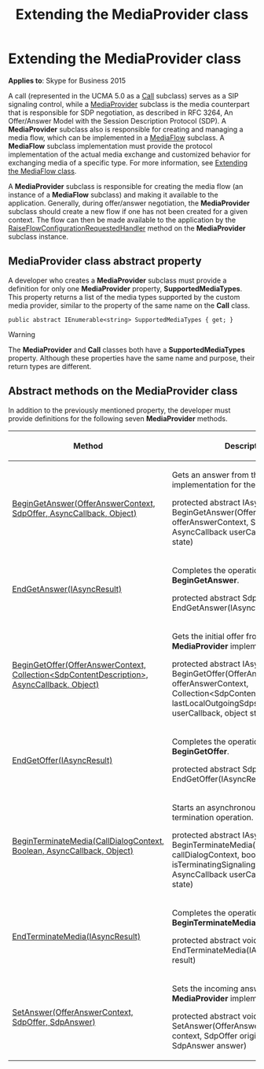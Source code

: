 ﻿---
title: Extending the MediaProvider class
TOCTitle: Extending the MediaProvider class
ms:assetid: c3f53f4e-561d-4b00-bebd-8db4f3f1f0cc
ms:mtpsurl: https://msdn.microsoft.com/library/Dn466099(v=office.16)
ms:contentKeyID: 65240019
ms.date: 07/27/2015
mtps_version: v=office.16
---

# Extending the MediaProvider class


**Applies to**: Skype for Business 2015

A call (represented in the UCMA 5.0 as a [Call](https://docs.microsoft.com/dotnet/api/microsoft.rtc.collaboration.call?view=ucma-api) subclass) serves as a SIP signaling control, while a [MediaProvider](https://docs.microsoft.com/dotnet/api/microsoft.rtc.collaboration.componentmodel.mediaprovider?view=ucma-api) subclass is the media counterpart that is responsible for SDP negotiation, as described in RFC 3264, An Offer/Answer Model with the Session Description Protocol (SDP). A **MediaProvider** subclass also is responsible for creating and managing a media flow, which can be implemented in a [MediaFlow](https://docs.microsoft.com/dotnet/api/microsoft.rtc.collaboration.componentmodel.mediaflow?view=ucma-api) subclass. A **MediaFlow** subclass implementation must provide the protocol implementation of the actual media exchange and customized behavior for exchanging media of a specific type. For more information, see [Extending the MediaFlow class](extending-the-mediaflow-class.md).

A **MediaProvider** subclass is responsible for creating the media flow (an instance of a **MediaFlow** subclass) and making it available to the application. Generally, during offer/answer negotiation, the **MediaProvider** subclass should create a new flow if one has not been created for a given context. The flow can then be made available to the application by the [RaiseFlowConfigurationRequestedHandler](https://msdn.microsoft.com/library/hh350168\(v=office.16\)) method on the **MediaProvider** subclass instance.

## MediaProvider class abstract property

A developer who creates a **MediaProvider** subclass must provide a definition for only one **MediaProvider** property, **SupportedMediaTypes**. This property returns a list of the media types supported by the custom media provider, similar to the property of the same name on the **Call** class.

`public abstract IEnumerable<string> SupportedMediaTypes { get; }`

> [!WARNING]
> The **MediaProvider** and **Call** classes both have a **SupportedMediaTypes** property. Although these properties have the same name and purpose, their return types are different.

## Abstract methods on the MediaProvider class

In addition to the previously mentioned property, the developer must provide definitions for the following seven **MediaProvider** methods.

<table>
<colgroup>
<col style="width: 50%" />
<col style="width: 50%" />
</colgroup>
<thead>
<tr class="header">
<th><p>Method</p></th>
<th><p>Description</p></th>
</tr>
</thead>
<tbody>
<tr class="odd">
<td><p><a href="https://msdn.microsoft.com/library/hh384479(v=office.16)">BeginGetAnswer(OfferAnswerContext, SdpOffer, AsyncCallback, Object)</a></p></td>
<td><p>Gets an answer from the <strong>MediaProvider</strong> implementation for the incoming offer.</p>
<p>protected abstract IAsyncResult BeginGetAnswer(OfferAnswerContext offerAnswerContext, SdpOffer offer, AsyncCallback userCallback, object state)</p></td>
</tr>
<tr class="even">
<td><p><a href="https://msdn.microsoft.com/library/hh383856(v=office.16)">EndGetAnswer(IAsyncResult)</a></p></td>
<td><p>Completes the operation started by <strong>BeginGetAnswer</strong>.</p>
<p>protected abstract SdpAnswer EndGetAnswer(IAsyncResult result)</p></td>
</tr>
<tr class="odd">
<td><p><a href="https://msdn.microsoft.com/library/hh366051(v=office.16)">BeginGetOffer(OfferAnswerContext, Collection&lt;SdpContentDescription&gt;, AsyncCallback, Object)</a></p></td>
<td><p>Gets the initial offer from the <strong>MediaProvider</strong> implementation.</p>
<p>protected abstract IAsyncResult BeginGetOffer(OfferAnswerContext offerAnswerContext, Collection&lt;SdpContentDescription&gt; lastLocalOutgoingSdps, AsyncCallback userCallback, object state)</p></td>
</tr>
<tr class="even">
<td><p><a href="https://msdn.microsoft.com/library/hh382852(v=office.16)">EndGetOffer(IAsyncResult)</a></p></td>
<td><p>Completes the operation started by <strong>BeginGetOffer</strong>.</p>
<p>protected abstract SdpOffer EndGetOffer(IAsyncResult result)</p></td>
</tr>
<tr class="odd">
<td><p><a href="https://msdn.microsoft.com/library/hh350188(v=office.16)">BeginTerminateMedia(CallDialogContext, Boolean, AsyncCallback, Object)</a></p></td>
<td><p>Starts an asynchronous media termination operation.</p>
<p>protected abstract IAsyncResult BeginTerminateMedia(CallDialogContext callDialogContext, bool isTerminatingSignalingSession, AsyncCallback userCallback, object state)</p></td>
</tr>
<tr class="even">
<td><p><a href="https://msdn.microsoft.com/library/hh349351(v=office.16)">EndTerminateMedia(IAsyncResult)</a></p></td>
<td><p>Completes the operation started by <strong>BeginTerminateMedia</strong>.</p>
<p>protected abstract void EndTerminateMedia(IAsyncResult result)</p></td>
</tr>
<tr class="odd">
<td><p><a href="https://msdn.microsoft.com/library/hh382509(v=office.16)">SetAnswer(OfferAnswerContext, SdpOffer, SdpAnswer)</a></p></td>
<td><p>Sets the incoming answer on the <strong>MediaProvider</strong> implementation.</p>
<p>protected abstract void SetAnswer(OfferAnswerContext context, SdpOffer originalOffer, SdpAnswer answer)</p></td>
</tr>
</tbody>
</table>

